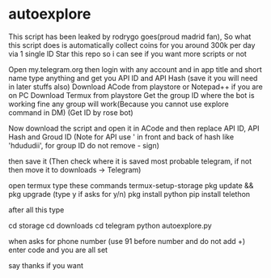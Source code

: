 # autoexplore

This script has been leaked by rodrygo goes(proud madrid fan), So what this script does is automatically collect coins for you around 300k per day via 1 single ID
Star this repo so i can see if you want more scripts or not

Open my.telegram.org then login with any account and in app title and short name type anything and get you API ID and API Hash (save it you will need in later stuffs also)
Download ACode from playstore or Notepad++ if you are on PC
Download Termux from playstore
Get the group ID where the bot is working fine any group will work(Because you cannot use explore command in DM) (Get ID by rose bot)

Now download the script and open it in ACode and then replace API ID, API Hash and Groud ID (Note for API use ' in front and back of hash like 'hdududii', for group ID do not remove - sign)

then save it (Then check where it is saved most probable telegram, if not then move it to downloads -> Telegram)

open termux type these commands
termux-setup-storage
pkg update && pkg upgrade (type y if asks  for y/n)
pkg install python
pip install telethon

after all this type 

cd storage
cd downloads
cd telegram
python autoexplore.py

when asks for phone number (use 91 before number and do not add +)
enter code
and you are all set

say thanks if you want
